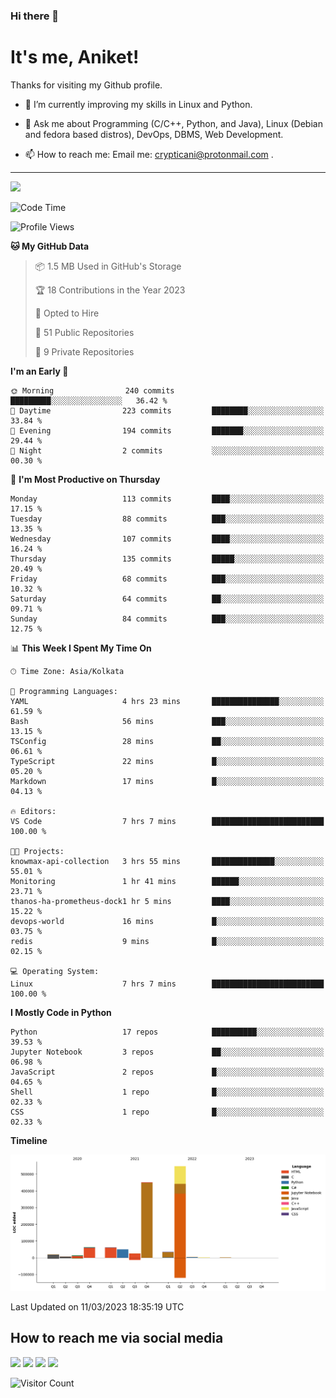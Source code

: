 ### Hi there 👋

   # It's me, Aniket!
   Thanks for visiting my Github profile.

<!--
**crypticani/crypticani** is a ✨ _special_ ✨ repository because its `README.md` (this file) appears on your GitHub profile. -->

- 🌱 I’m currently improving my skills in Linux and Python.

- 💬 Ask me about Programming (C/C++, Python, and Java), Linux (Debian and fedora based distros), DevOps, DBMS, Web Development.

- 📫 How to reach me: Email me: crypticani@protonmail.com .

---

<a href="#"><img src="https://github-readme-stats.vercel.app/api?username=crypticani&show_icons=true&hide_border=false&layout=default&theme=dracula&count_private=true"></a>

<!--START_SECTION:waka-->
![Code Time](http://img.shields.io/badge/Code%20Time-448%20hrs%2043%20mins-blue)

![Profile Views](http://img.shields.io/badge/Profile%20Views-1-blue)

**🐱 My GitHub Data** 

> 📦 1.5 MB Used in GitHub's Storage 
 > 
> 🏆 18 Contributions in the Year 2023
 > 
> 💼 Opted to Hire
 > 
> 📜 51 Public Repositories 
 > 
> 🔑 9 Private Repositories 
 > 
**I'm an Early 🐤** 

```text
🌞 Morning                240 commits         █████████░░░░░░░░░░░░░░░░   36.42 % 
🌆 Daytime                223 commits         ████████░░░░░░░░░░░░░░░░░   33.84 % 
🌃 Evening                194 commits         ███████░░░░░░░░░░░░░░░░░░   29.44 % 
🌙 Night                  2 commits           ░░░░░░░░░░░░░░░░░░░░░░░░░   00.30 % 
```
📅 **I'm Most Productive on Thursday** 

```text
Monday                   113 commits         ████░░░░░░░░░░░░░░░░░░░░░   17.15 % 
Tuesday                  88 commits          ███░░░░░░░░░░░░░░░░░░░░░░   13.35 % 
Wednesday                107 commits         ████░░░░░░░░░░░░░░░░░░░░░   16.24 % 
Thursday                 135 commits         █████░░░░░░░░░░░░░░░░░░░░   20.49 % 
Friday                   68 commits          ███░░░░░░░░░░░░░░░░░░░░░░   10.32 % 
Saturday                 64 commits          ██░░░░░░░░░░░░░░░░░░░░░░░   09.71 % 
Sunday                   84 commits          ███░░░░░░░░░░░░░░░░░░░░░░   12.75 % 
```


📊 **This Week I Spent My Time On** 

```text
🕑︎ Time Zone: Asia/Kolkata

💬 Programming Languages: 
YAML                     4 hrs 23 mins       ███████████████░░░░░░░░░░   61.59 % 
Bash                     56 mins             ███░░░░░░░░░░░░░░░░░░░░░░   13.15 % 
TSConfig                 28 mins             ██░░░░░░░░░░░░░░░░░░░░░░░   06.61 % 
TypeScript               22 mins             █░░░░░░░░░░░░░░░░░░░░░░░░   05.20 % 
Markdown                 17 mins             █░░░░░░░░░░░░░░░░░░░░░░░░   04.13 % 

🔥 Editors: 
VS Code                  7 hrs 7 mins        █████████████████████████   100.00 % 

🐱‍💻 Projects: 
knowmax-api-collection   3 hrs 55 mins       ██████████████░░░░░░░░░░░   55.01 % 
Monitoring               1 hr 41 mins        ██████░░░░░░░░░░░░░░░░░░░   23.71 % 
thanos-ha-prometheus-dock1 hr 5 mins         ████░░░░░░░░░░░░░░░░░░░░░   15.22 % 
devops-world             16 mins             █░░░░░░░░░░░░░░░░░░░░░░░░   03.75 % 
redis                    9 mins              █░░░░░░░░░░░░░░░░░░░░░░░░   02.15 % 

💻 Operating System: 
Linux                    7 hrs 7 mins        █████████████████████████   100.00 % 
```

**I Mostly Code in Python** 

```text
Python                   17 repos            ██████████░░░░░░░░░░░░░░░   39.53 % 
Jupyter Notebook         3 repos             ██░░░░░░░░░░░░░░░░░░░░░░░   06.98 % 
JavaScript               2 repos             █░░░░░░░░░░░░░░░░░░░░░░░░   04.65 % 
Shell                    1 repo              █░░░░░░░░░░░░░░░░░░░░░░░░   02.33 % 
CSS                      1 repo              █░░░░░░░░░░░░░░░░░░░░░░░░   02.33 % 
```



**Timeline**

![Lines of Code chart](https://raw.githubusercontent.com/crypticani/crypticani/master/assets/bar_graph.png)


 Last Updated on 11/03/2023 18:35:19 UTC
<!--END_SECTION:waka-->

## How to reach me via social media
<p>
<a href="https://www.linkedin.com/in/crypticani/"><img src="https://img.shields.io/badge/-LinkedIn-blue?&style=for-the-badge&logo=linkedin&logoColor=white" height=30></a> 
<a href="https://twitter.com/crypticani"><img src="https://img.shields.io/badge/twitter-%231DA1F2.svg?&style=for-the-badge&logo=twitter&logoColor=white" height=30></a> 
<a href="https://www.quora.com/profile/Cryptic-Ani"><img src="https://img.shields.io/badge/-Quora-critical?&style=for-the-badge&logo=quora&logoColor=white" height=30></a>   
<a href="https://t.me/crypticani"><img src="https://img.shields.io/badge/-Telegram-informational?&style=for-the-badge&logo=telegram&logoColor=white" height=30></a> 

</p>

![Visitor Count](https://profile-counter.glitch.me/{crypticani}/count.svg)
